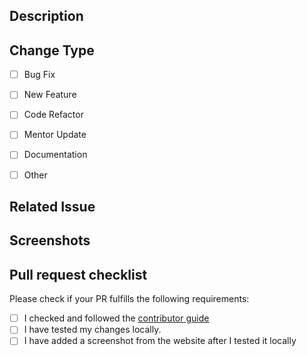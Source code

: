## Description
<!--- Describe your changes in detail --> 
<!--- Why is this change required? What problem does it solve? -->
<!--- If it fixes an open issue, please link to the issue here. -->

## Change Type
- [ ] Bug Fix
- [ ] New Feature
- [ ] Code Refactor
- [ ] Mentor Update
- [ ] Documentation
- [ ] Other


## Related Issue
<!--- If suggesting a new feature or change, please discuss it in an issue first -->
<!--- If fixing a bug, there should be an issue describing it with steps to reproduce -->
<!--- Please link to the issue here: -->


## Screenshots
<!--  If you are chaging html, css or new resources it is mandatory to add screeshot. -->
<!--  Please add screenshot from *before* and *after* to simply the code review -->

## Pull request checklist

Please check if your PR fulfills the following requirements:
- [ ] I checked and followed the [contributor guide](CONTRIBUTING.md) 
- [ ] I have tested my changes locally.
- [ ] I have added a screenshot from the website after I tested it locally 

<!--  Thanks for sending a pull request! -->